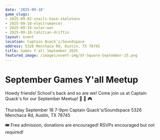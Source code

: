 ```yaml
---
date: '2025-09-18'
game_slugs:
- 2025-09-02-snails-have-skeletons
- 2025-09-18-electromancer
- 2025-09-18-solar-war
- 2025-09-18-tahitian-driftin
layout: event
location: Captain Quack's/Soundspace
address: 5326 Menchaca Rd, Austin, TX 78745
title: Games Y'all September 2025
featured_image: /images/event-img/GY-Square-September-25.png
---
```


# September Games Y'all Meetup

Howdy friends! School's back and so are we! Come join us at Captain Quack's for our September Meetup! 🦆 🍻 🎮

Thursday September 18
7-9pm
Captain Quack's/Soundspace
5326 Menchaca Rd, Austin, TX 78745

🎟️ Free admission, donations are encouraged! RSVPs encouraged but not required!
